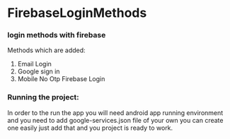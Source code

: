 # FirebaseLoginMethods

### login methods with firebase

Methods which are added:
1) Email Login
2) Google sign in
3) Mobile No Otp Firebase Login


### Running the project:

In order to the run the app you will need android app running environment and you need to add google-services.json file of your own  you can create one easily just add that and you project is ready to work.
